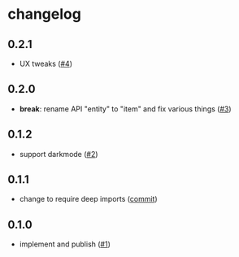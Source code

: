 # changelog

## 0.2.1

- UX tweaks
  ([#4](https://github.com/feltjs/felt-mural/pull/4))

## 0.2.0

- **break**: rename API "entity" to "item" and fix various things
  ([#3](https://github.com/feltjs/felt-mural/pull/3))

## 0.1.2

- support darkmode
  ([#2](https://github.com/feltjs/felt-mural/pull/2))

## 0.1.1

- change to require deep imports
  ([commit](https://github.com/feltjs/felt-mural/commit/f81ecf10bcea062359b6f9905a1e90075e580934))

## 0.1.0

- implement and publish
  ([#1](https://github.com/feltjs/felt-mural/pull/1))
